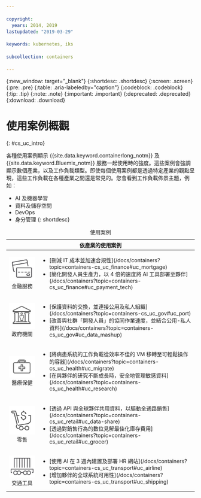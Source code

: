 ```yaml
---

copyright:
  years: 2014, 2019
lastupdated: "2019-03-29"

keywords: kubernetes, iks

subcollection: containers

---
```


{:new_window: target="_blank"}
{:shortdesc: .shortdesc}
{:screen: .screen}
{:pre: .pre}
{:table: .aria-labeledby="caption"}
{:codeblock: .codeblock}
{:tip: .tip}
{:note: .note}
{:important: .important}
{:deprecated: .deprecated}
{:download: .download}



# 使用案例概觀
{: #cs_uc_intro}

各種使用案例顯示 {{site.data.keyword.containerlong_notm}} 及 {{site.data.keyword.Bluemix_notm}} 服務一起使用時的強度。這些案例會強調顯示數個產業，以及工作負載類型。即使每個使用案例都是透過特定產業的觀點呈現，這些工作負載在各種產業之間還是常見的。您會看到工作負載佈景主題，例如： 
* AI 及機器學習
* 資料及儲存空間
* DevOps
* 身分管理
{: shortdesc}

<table summary="此表格顯示使用案例。列應該從左到右閱讀，第一欄為代表每個產業的圖示，而第二欄為說明。">
<caption>使用案例</caption>
  <thead>
  <th colspan=2>依產業的使用案例</th>
  </thead>
  <tbody>
    <tr>
    <td align="center"><img src="images/finance.svg" alt="信用卡正反面的圖示"/><br>金融服務</td>
    <td><ul>
    <li>[刪減 IT 成本並加速合規性](/docs/containers?topic=containers-cs_uc_finance#uc_mortgage)</li>
    <li>[簡化開發人員生產力，以 4 倍的速度將 AI 工具部署至夥伴](/docs/containers?topic=containers-cs_uc_finance#uc_payment_tech)</li>
    </ul></td>
     </tr>
     <tr>
     <td align="center"><img src="images/gov.svg" alt="政府機關大廈內有人的圖示"/><br>政府機關</td>
     <td><ul>
    <li>[保護資料的交換，並連接公用及私人組織](/docs/containers?topic=containers-cs_uc_gov#uc_port)</li>
     <li>[改善與社群「開發人員」的協同作業速度，並結合公用-私人資料](/docs/containers?topic=containers-cs_uc_gov#uc_data_mashup)</li></ul></td>
      </tr>
    <tr>
      <td align="center"><img src="images/health.svg" alt="藥袋圖示"/><br>醫療保健</td>
      <td><ul>
     <li>[將病患系統的工作負載從效率不佳的 VM 移轉至可輕鬆操作的容器](/docs/containers?topic=containers-cs_uc_health#uc_migrate)</li>
      <li>[在與夥伴的研究不斷成長時，安全地管理敏感資料](/docs/containers?topic=containers-cs_uc_health#uc_research)</li>
      </ul></td>
      </tr>
      <tr>
         <td align="center"><img src="images/retail.svg" alt="有貨幣符號的購物車圖示"/><br>零售</td>
         <td><ul>
        <li>[透過 API 與全球夥伴共用資料，以驅動全通路銷售](/docs/containers?topic=containers-cs_uc_retail#uc_data-share)</li>
         <li>[透過對銷售行為的數位見解最佳化庫存費用](/docs/containers?topic=containers-cs_uc_retail#uc_grocer)</li>
              </ul></td>
          </tr>
      <tr>
       <td align="center"><img src="images/transport.svg" alt="帶貨櫃的軌道車圖示"/><br>交通工具</td>
           <td><ul>
          <li>[使用 AI 在 3 週內建置及部署 HR 網站](/docs/containers?topic=containers-cs_uc_transport#uc_airline)</li>
           <li>[增加夥伴的全球系統可用性](/docs/containers?topic=containers-cs_uc_transport#uc_shipping)</li></ul></td>
      </tr>
  </tbody>
  </table>
